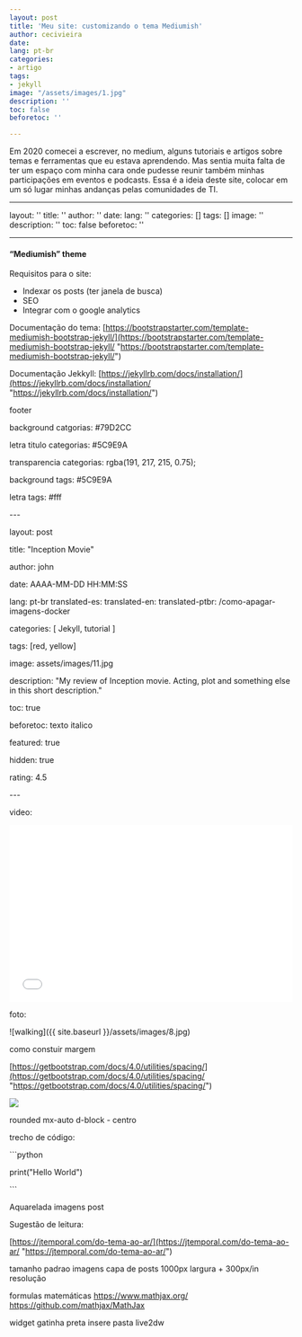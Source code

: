 ```yaml
---
layout: post
title: 'Meu site: customizando o tema Mediumish'
author: cecivieira
date: 
lang: pt-br
categories:
- artigo
tags:
- jekyll
image: "/assets/images/1.jpg"
description: ''
toc: false
beforetoc: ''

---
```

Em 2020 comecei a escrever, no medium, alguns tutoriais e artigos sobre temas e ferramentas que eu estava aprendendo. Mas sentia muita falta de ter um espaço com minha cara onde pudesse reunir também minhas participações em eventos e podcasts. Essa é a ideia deste site, colocar em um só lugar minhas andanças pelas comunidades de TI.

---
layout: ''
title: ''
author: ''
date: 
lang: ''
categories: []
tags: []
image: ''
description: ''
toc: false
beforetoc: ''

---
#### **“Mediumish” theme**

Requisitos para o site:

* Indexar os posts (ter janela de busca)
* SEO
* Integrar com o google analytics

Documentação do tema: [https://bootstrapstarter.com/template-mediumish-bootstrap-jekyll/](https://bootstrapstarter.com/template-mediumish-bootstrap-jekyll/ "https://bootstrapstarter.com/template-mediumish-bootstrap-jekyll/")

Documentação Jekkyll: [https://jekyllrb.com/docs/installation/](https://jekyllrb.com/docs/installation/ "https://jekyllrb.com/docs/installation/")

footer

background catgorias: #79D2CC

letra titulo categorias: #5C9E9A

transparencia categorias: rgba(191, 217, 215, 0.75);

background tags: #5C9E9A

letra tags: #fff

\---

layout: post

title: "Inception Movie"

author: john

date: AAAA-MM-DD HH:MM:SS

lang: pt-br
translated-es: 
translated-en: 
translated-ptbr: /como-apagar-imagens-docker

categories: \[ Jekyll, tutorial \]

tags: \[red, yellow\]

image: assets/images/11.jpg

description: "My review of Inception movie. Acting, plot and something else in this short description."

toc: true

beforetoc: texto italico

featured: true

hidden: true

rating: 4.5

\---

video:

<p><iframe style="width:100%;" height="315" src="[https://www.youtube.com/embed/Cniqsc9QfDo?rel=0&amp;showinfo=0](https://www.youtube.com/embed/Cniqsc9QfDo?rel=0&amp;showinfo=0 "https://www.youtube.com/embed/Cniqsc9QfDo?rel=0&amp;showinfo=0")" frameborder="0" allowfullscreen></iframe></p>

foto:

!\[walking\]({{ site.baseurl }}/assets/images/8.jpg)

como constuir margem

[https://getbootstrap.com/docs/4.0/utilities/spacing/](https://getbootstrap.com/docs/4.0/utilities/spacing/ "https://getbootstrap.com/docs/4.0/utilities/spacing/")

<img class="rounded float-left mr-4" src="../assets/images/ogp.jpg">

rounded mx-auto d-block - centro

trecho de código:

\`\`\`python

print("Hello World")

\`\`\`

Aquarelada imagens post

Sugestão de leitura:

[https://jtemporal.com/do-tema-ao-ar/](https://jtemporal.com/do-tema-ao-ar/ "https://jtemporal.com/do-tema-ao-ar/")

tamanho padrao imagens capa de posts 1000px largura + 300px/in resolução

formulas matemáticas
https://www.mathjax.org/
https://github.com/mathjax/MathJax

widget gatinha preta
insere pasta live2dw
<script src="/live2dw/lib/L2Dwidget.min.js?094cbace49a39548bed64abff5988b05"></script>
<script>L2Dwidget.init({"model":{"scale":1,"hHeadPos":0.5,"vHeadPos":0.618,"jsonPath":"/live2dw/assets/hijiki.model.json"},"display":{"superSample":2,"width":150,"height":300,"position":"right","hOffset":0,"vOffset":-20},"mobile":{"show":true,"scale":0.5},"react":{"opacityDefault":0.7,"opacityOnHover":0.2},"log":false,"pluginJsPath":"lib/","pluginModelPath":"assets/","pluginRootPath":"live2dw/","tagMode":false});</script>